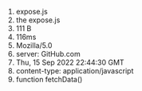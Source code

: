 1. expose.js
2. the expose.js
3. 111 B
4. 116ms
5. Mozilla/5.0
6. server: GitHub.com
7. Thu, 15 Sep 2022 22:44:30 GMT
8. content-type: application/javascript
9. function fetchData()